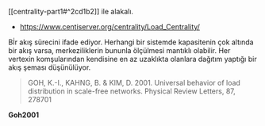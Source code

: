 [[centrality-part1#^2cd1b2]] ile alakalı.
- https://www.centiserver.org/centrality/Load_Centrality/

Bİr akış sürecini ifade ediyor. Herhangi bir sistemde kapasitenin çok altında bir akış varsa, merkeziliklerin bununla ölçülmesi mantıklı olabilir. Her vertexin komşularından kendisine en az uzaklıkta olanlara dağıtım yaptığı bir akış şeması düşünülüyor.

> GOH, K.-I., KAHNG, B. & KIM, D. 2001. Universal behavior of load distribution in scale-free networks. Physical Review Letters, 87, 278701

**Goh2001**